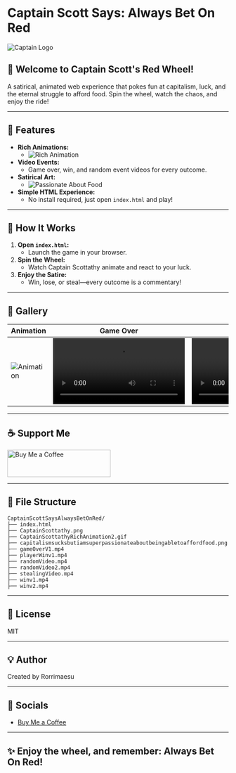# Captain Scott Says: Always Bet On Red

![Captain Logo](CaptainScottSaysAlwaysBetOnRed/logo.png)

## 🎰 Welcome to Captain Scott's Red Wheel!

A satirical, animated web experience that pokes fun at capitalism, luck, and the eternal struggle to afford food. Spin the wheel, watch the chaos, and enjoy the ride!

---

## 🚀 Features
- **Rich Animations:**
  - ![Rich Animation](CaptainScottSaysAlwaysBetOnRed/CaptainScottathyRichAnimation2.gif)
- **Video Events:**
  - Game over, win, and random event videos for every outcome.
- **Satirical Art:**
  - ![Passionate About Food](CaptainScottSaysAlwaysBetOnRed/capitalismsucksbutiamsuperpassionateaboutbeingabletoaffordfood.png)
- **Simple HTML Experience:**
  - No install required, just open `index.html` and play!

---

## 🧩 How It Works
1. **Open `index.html`:**
   - Launch the game in your browser.
2. **Spin the Wheel:**
   - Watch Captain Scottathy animate and react to your luck.
3. **Enjoy the Satire:**
   - Win, lose, or steal—every outcome is a commentary!

---

## 📸 Gallery
| Animation | Game Over | Player Win | Random Event |
|-----------|-----------|------------|-------------|
| ![Animation](CaptainScottSaysAlwaysBetOnRed/CaptainScottathyRichAnimation2.gif) | ![Game Over](CaptainScottSaysAlwaysBetOnRed/gameOverV1.mp4) | ![Win](CaptainScottSaysAlwaysBetOnRed/playerWinv1.mp4) | ![Random](CaptainScottSaysAlwaysBetOnRed/randomVideo.mp4) |

---

## ☕ Support Me

<a href="https://buymeacoffee.com/rorrimaesu" target="_blank">
  <img src="BuyMeACoffeeButton.png" alt="Buy Me a Coffee" width="235" height="62" />
</a>

---

## 📂 File Structure
```
CaptainScottSaysAlwaysBetOnRed/
├── index.html
├── CaptainScottathy.png
├── CaptainScottathyRichAnimation2.gif
├── capitalismsucksbutiamsuperpassionateaboutbeingabletoaffordfood.png
├── gameOverV1.mp4
├── playerWinv1.mp4
├── randomVideo.mp4
├── randomVideo2.mp4
├── stealingVideo.mp4
├── winv1.mp4
├── winv2.mp4
```

---

## 📝 License
MIT

---

## 💡 Author
Created by Rorrimaesu

---

## 🔗 Socials
- [Buy Me a Coffee](https://buymeacoffee.com/rorrimaesu)

---

## ✨ Enjoy the wheel, and remember: Always Bet On Red!

